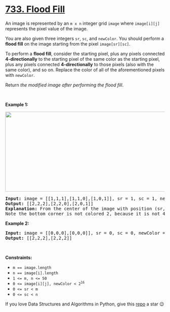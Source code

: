 # [733. Flood Fill][title]

<p>An image is represented by an <code>m x n</code> integer grid <code>image</code> where <code>image[i][j]</code> represents the pixel value of the image.</p>
<p>You are also given three integers <code>sr</code>, <code>sc</code>, and <code>newColor</code>. You should perform a <strong>flood fill</strong> on the image starting from the pixel <code>image[sr][sc]</code>.</p>
<p>To perform a <strong>flood fill</strong>, consider the starting pixel, plus any pixels connected <strong>4-directionally</strong> to the starting pixel of the same color as the starting pixel, plus any pixels connected <strong>4-directionally</strong> to those pixels (also with the same color), and so on. Replace the color of all of the aforementioned pixels with <code>newColor</code>.</p>
<p>Return <em>the modified image after performing the flood fill</em>.</p>
<p> </p>
<p><strong>Example 1:</strong></p>
<img alt="" src="https://assets.leetcode.com/uploads/2021/06/01/flood1-grid.jpg" style="width: 613px; height: 253px;"/>
<pre><strong>Input:</strong> image = [[1,1,1],[1,1,0],[1,0,1]], sr = 1, sc = 1, newColor = 2
<strong>Output:</strong> [[2,2,2],[2,2,0],[2,0,1]]
<strong>Explanation:</strong> From the center of the image with position (sr, sc) = (1, 1) (i.e., the red pixel), all pixels connected by a path of the same color as the starting pixel (i.e., the blue pixels) are colored with the new color.
Note the bottom corner is not colored 2, because it is not 4-directionally connected to the starting pixel.
</pre>
<p><strong>Example 2:</strong></p>
<pre><strong>Input:</strong> image = [[0,0,0],[0,0,0]], sr = 0, sc = 0, newColor = 2
<strong>Output:</strong> [[2,2,2],[2,2,2]]
</pre>
<p> </p>
<p><strong>Constraints:</strong></p>
<ul>
<li><code>m == image.length</code></li>
<li><code>n == image[i].length</code></li>
<li><code>1 &lt;= m, n &lt;= 50</code></li>
<li><code>0 &lt;= image[i][j], newColor &lt; 2<sup>16</sup></code></li>
<li><code>0 &lt;= sr &lt; m</code></li>
<li><code>0 &lt;= sc &lt; n</code></li>
</ul>


If you love Data Structures and Algorithms in Python, give this [repo][me] a star :wink:

[title]: https://leetcode.com/problems/flood-fill
[me]: https://github.com/bumblebee211196/awesome-python-leetcode
